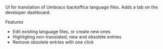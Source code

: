 UI for translation of Umbraco backoffice language files.
Adds a tab on the developer dashboard.

Features
- Edit existing language files, or create new ones
- Highligting non-translated, new and obsolete entries
- Remove obsolete entries with one click

